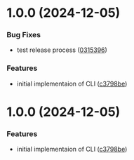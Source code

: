 # 1.0.0 (2024-12-05)

### Bug Fixes

- test release process ([0315396](https://github.com/swrpg-online/dice/commit/0315396764ddde0580608adf17da8404cd54b4de))

### Features

- initial implementaion of CLI ([c3798be](https://github.com/swrpg-online/dice/commit/c3798be5ca496f872ce1814b39cbb3befc957770))

# 1.0.0 (2024-12-05)

### Features

- initial implementaion of CLI ([c3798be](https://github.com/swrpg-online/dice/commit/c3798be5ca496f872ce1814b39cbb3befc957770))
